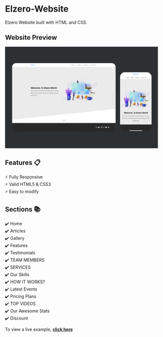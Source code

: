 # Elzero-Website
Elzero Website built with HTML and CSS.

## Website Preview
<p align="center">
    <a href="https://alimoustafa2000.github.io/Elzero-Website/" target="_blank"><img src="images/Preview-01.jpg" alt="Website Preview"></a>
</p>

## Features 📋
⚡️ Fully Responsive\
⚡️ Valid HTML5 & CSS3\
⚡️ Easy to modify

## Sections 📚
✔️ Home\
✔️ Articles\
✔️ Gallery\
✔️ Features\
✔️ Testimonials\
✔️ TEAM MEMBERS\
✔️ SERVICES\
✔️ Our Skills\
✔️ HOW IT WORKS?\
✔️ Latest Events\
✔️ Pricing Plans\
✔️ TOP VIDEOS\
✔️ Our Awesome Stats\
✔️ Discount

To view a live example, **[click here](https://alimoustafa2000.github.io/Elzero-Website/)**
